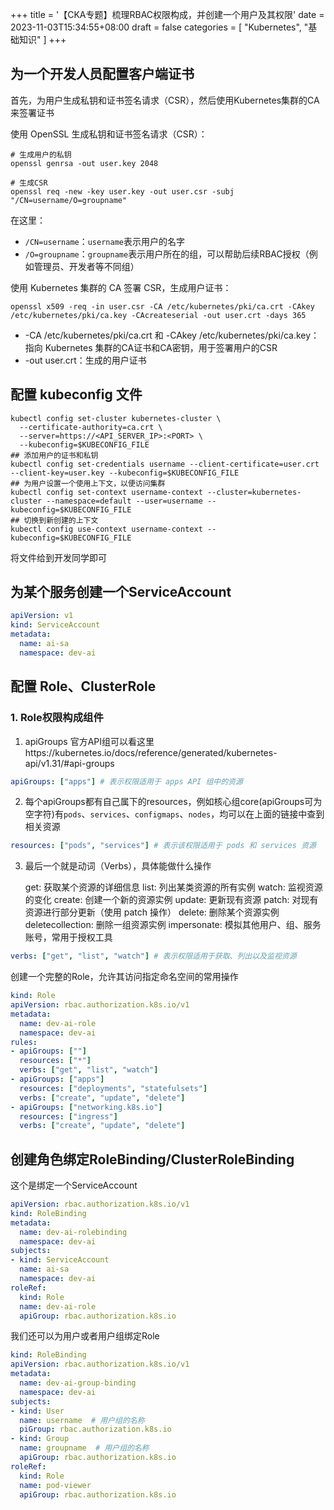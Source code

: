 +++
title = '【CKA专题】梳理RBAC权限构成，并创建一个用户及其权限'
date = 2023-11-03T15:34:55+08:00
draft = false
categories = [
    "Kubernetes",
    "基础知识"
]
+++


## 为一个开发人员配置客户端证书

首先，为用户生成私钥和证书签名请求（CSR），然后使用Kubernetes集群的CA来签署证书

使用 OpenSSL 生成私钥和证书签名请求（CSR）：
```shell
# 生成用户的私钥
openssl genrsa -out user.key 2048

# 生成CSR
openssl req -new -key user.key -out user.csr -subj "/CN=username/O=groupname"
```
在这里：
- `/CN=username`：`username`表示用户的名字
- `/O=groupname`：`groupname`表示用户所在的组，可以帮助后续RBAC授权（例如管理员、开发者等不同组）

使用 Kubernetes 集群的 CA 签署 CSR，生成用户证书：
```shell
openssl x509 -req -in user.csr -CA /etc/kubernetes/pki/ca.crt -CAkey /etc/kubernetes/pki/ca.key -CAcreateserial -out user.crt -days 365
```
- -CA /etc/kubernetes/pki/ca.crt 和 -CAkey /etc/kubernetes/pki/ca.key：指向 Kubernetes 集群的CA证书和CA密钥，用于签署用户的CSR
- -out user.crt：生成的用户证书

## 配置 kubeconfig 文件

```shell
kubectl config set-cluster kubernetes-cluster \
  --certificate-authority=ca.crt \
  --server=https://<API_SERVER_IP>:<PORT> \
  --kubeconfig=$KUBECONFIG_FILE
## 添加用户的证书和私钥
kubectl config set-credentials username --client-certificate=user.crt --client-key=user.key --kubeconfig=$KUBECONFIG_FILE
## 为用户设置一个使用上下文，以便访问集群
kubectl config set-context username-context --cluster=kubernetes-cluster --namespace=default --user=username --kubeconfig=$KUBECONFIG_FILE
## 切换到新创建的上下文
kubectl config use-context username-context --kubeconfig=$KUBECONFIG_FILE
```
将文件给到开发同学即可
<!--more-->

## 为某个服务创建一个ServiceAccount

```yaml
apiVersion: v1
kind: ServiceAccount
metadata:
  name: ai-sa
  namespace: dev-ai
```

## 配置 Role、ClusterRole

### 1. Role权限构成组件

1. apiGroups 官方API组可以看这里https://kubernetes.io/docs/reference/generated/kubernetes-api/v1.31/#api-groups
```yaml
apiGroups: ["apps"] # 表示权限适用于 apps API 组中的资源
```
2. 每个apiGroups都有自己属下的resources，例如核心组core(apiGroups可为空字符)有`pods`、`services`、`configmaps`、`nodes`，均可以在上面的链接中查到相关资源
```yaml
resources: ["pods", "services"] # 表示该权限适用于 pods 和 services 资源
```
3. 最后一个就是动词（Verbs），具体能做什么操作

   get: 获取某个资源的详细信息
   list: 列出某类资源的所有实例
   watch: 监视资源的变化
   create: 创建一个新的资源实例
   update: 更新现有资源
   patch: 对现有资源进行部分更新（使用 patch 操作）
   delete: 删除某个资源实例
   deletecollection: 删除一组资源实例
   impersonate: 模拟其他用户、组、服务账号，常用于授权工具
```yaml
verbs: ["get", "list", "watch"] # 表示权限适用于获取、列出以及监视资源
```
创建一个完整的Role，允许其访问指定命名空间的常用操作

```yaml
kind: Role
apiVersion: rbac.authorization.k8s.io/v1
metadata:
  name: dev-ai-role
  namespace: dev-ai
rules:
- apiGroups: [""]
  resources: ["*"]
  verbs: ["get", "list", "watch"]
- apiGroups: ["apps"]
  resources: ["deployments", "statefulsets"]
  verbs: ["create", "update", "delete"]
- apiGroups: ["networking.k8s.io"]
  resources: ["ingress"]
  verbs: ["create", "update", "delete"]
```

## 创建角色绑定RoleBinding/ClusterRoleBinding

这个是绑定一个ServiceAccount
```yaml
apiVersion: rbac.authorization.k8s.io/v1
kind: RoleBinding
metadata:
  name: dev-ai-rolebinding
  namespace: dev-ai
subjects:
- kind: ServiceAccount
  name: ai-sa
  namespace: dev-ai
roleRef:
  kind: Role
  name: dev-ai-role
  apiGroup: rbac.authorization.k8s.io
```

我们还可以为用户或者用户组绑定Role

```yaml
kind: RoleBinding
apiVersion: rbac.authorization.k8s.io/v1
metadata:
  name: dev-ai-group-binding
  namespace: dev-ai
subjects:
- kind: User
  name: username  # 用户组的名称
  piGroup: rbac.authorization.k8s.io
- kind: Group
  name: groupname  # 用户组的名称
  apiGroup: rbac.authorization.k8s.io
roleRef:
  kind: Role
  name: pod-viewer
  apiGroup: rbac.authorization.k8s.io
```

